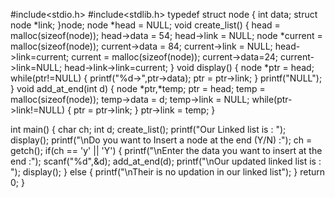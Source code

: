 #include<stdio.h>
#include<stdlib.h>
typedef struct node
{
	int data;
	struct node *link;
}node;
node *head = NULL;
void create_list()
{
	head = malloc(sizeof(node));
	head->data = 54;
	head->link = NULL;
	node *current = malloc(sizeof(node));
	current->data = 84;
	current->link = NULL;
	head->link=current;
	current = malloc(sizeof(node));
	current->data=24;
	current->link=NULL;
	head->link->link=current;
}
void display()
{
	node *ptr = head;
	while(ptr!=NULL)
	{
		printf("%d->",ptr->data);
		ptr = ptr->link;
	}
	printf("NULL");
}
void add_at_end(int d)
{
	node *ptr,*temp;
	ptr = head;
	temp = malloc(sizeof(node));
	temp->data = d;
	temp->link = NULL;
	while(ptr->link!=NULL)
	{
		ptr = ptr->link;
	}
	ptr->link = temp;
}

int main()
{
	char ch;
	int d;
	create_list();
	printf("Our Linked list is : ");
	display();
	printf("\nDo you want to Insert a node at the end (Y/N) :");
	ch = getch();
	if(ch == 'y' || 'Y')
	{
		printf("\nEnter the data you want to insert at the end :");
		scanf("%d",&d);
		add_at_end(d);
		printf("\nOur updated linked list is : ");
		display();
	}
	else
	{
		printf("\nTheir is no updation in our linked list");
	}
return 0;
}
